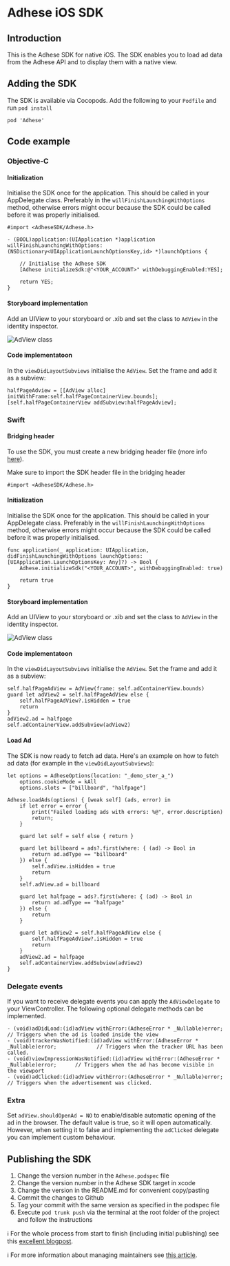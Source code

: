 # Adhese iOS SDK

## Introduction

This is the Adhese SDK for native iOS. The SDK enables you to load ad data from the Adhese API and to display them with a native view.

## Adding the SDK

The SDK is available via Cocopods. Add the following to your `Podfile` and run `pod install`

    pod 'Adhese'

## Code example

### Objective-C

#### Initialization

Initialise the SDK once for the application. This should be called in your AppDelegate class. Preferably in the `willFinishLaunchingWithOptions` method, otherwise errors might occur because the SDK could be called before it was properly initialised.

    #import <AdheseSDK/Adhese.h>
    
    - (BOOL)application:(UIApplication *)application willFinishLaunchingWithOptions:(NSDictionary<UIApplicationLaunchOptionsKey,id> *)launchOptions {
        
        // Initialise the Adhese SDK
        [Adhese initializeSdk:@"<YOUR_ACCOUNT>" withDebuggingEnabled:YES];
        
        return YES;
    }

#### Storyboard implementation

Add an UIView to your storyboard or .xib and set the class to `AdView` in the identity inspector.

![AdView class](https://i.imgur.com/cFjn2vi.png "AdView class")

#### Code implementatoon

In the `viewDidLayoutSubviews` initialise the `AdView`. Set the frame and add it as a subview:

    halfPageAdview = [[AdView alloc] initWithFrame:self.halfPageContainerView.bounds];
    [self.halfPageContainerView addSubview:halfPageAdview];

### Swift

#### Bridging header

To use the SDK, you must create a new bridging header file (more info [here](https://developer.apple.com/documentation/swift/imported_c_and_objective-c_apis/importing_objective-c_into_swift)). 

Make sure to import the SDK header file in the bridging header

    #import <AdheseSDK/Adhese.h>

#### Initialization

Initialise the SDK once for the application. This should be called in your AppDelegate class. Preferably in the `willFinishLaunchingWithOptions` method, otherwise errors might occur because the SDK could be called before it was properly initialised.

    func application(_ application: UIApplication, didFinishLaunchingWithOptions launchOptions: [UIApplication.LaunchOptionsKey: Any]?) -> Bool {
        Adhese.initializeSdk("<YOUR_ACCOUNT>", withDebuggingEnabled: true)

        return true
    }

#### Storyboard implementation

Add an UIView to your storyboard or .xib and set the class to `AdView` in the identity inspector.

![AdView class](https://i.imgur.com/cFjn2vi.png "AdView class")

#### Code implementatoon

In the `viewDidLayoutSubviews` initialise the `AdView`. Set the frame and add it as a subview:

    self.halfPageAdView = AdView(frame: self.adContainerView.bounds)
    guard let adView2 = self.halfPageAdView else {
        self.halfPageAdView?.isHidden = true
        return
    }
    adView2.ad = halfpage
    self.adContainerView.addSubview(adView2)

#### Load Ad

The SDK is now ready to fetch ad data. Here's an example on how to fetch ad data (for example in the `viewDidLayoutSubviews`):

    let options = AdheseOptions(location: "_demo_ster_a_")
        options.cookieMode = kAll
        options.slots = ["billboard", "halfpage"]
        
    Adhese.loadAds(options) { [weak self] (ads, error) in
        if let error = error {
            print("Failed loading ads with errors: %@", error.description)
            return;
        }
        
        guard let self = self else { return }
        
        guard let billboard = ads?.first(where: { (ad) -> Bool in
            return ad.adType == "billboard"
        }) else {
            self.adView.isHidden = true
            return
        }
        self.adView.ad = billboard
        
        guard let halfpage = ads?.first(where: { (ad) -> Bool in
            return ad.adType == "halfpage"
        }) else {
            return
        }
        
        guard let adView2 = self.halfPageAdView else {
            self.halfPageAdView?.isHidden = true
            return
        }
        adView2.ad = halfpage
        self.adContainerView.addSubview(adView2)
    }
    
### Delegate events

If you want to receive delegate events you can apply the `AdViewDelegate` to your ViewController. The following optional delegate methods can be implemented.

    - (void)adDidLoad:(id)adView withError:(AdheseError * _Nullable)error;                      // Triggers when the ad is loaded inside the view
    - (void)trackerWasNotified:(id)adView withError:(AdheseError * _Nullable)error;             // Triggers when the tracker URL has been called.
    - (void)viewImpressionWasNotified:(id)adView withError:(AdheseError * _Nullable)error;      // Triggers when the ad has become visible in the viewport
    - (void)adClicked:(id)adView withError:(AdheseError * _Nullable)error;                      // Triggers when the advertisement was clicked.


### Extra

Set `adView.shouldOpenAd = NO` to enable/disable automatic opening of the ad in the browser. The default value is true, so it will open automatically. However, when setting it to false and implementing the `adClicked` delegate you can implement custom behaviour.

## Publishing the SDK

1. Change the version number in the `Adhese.podspec` file
2. Change the version number in the Adhese SDK target in xcode
3. Change the version in the README.md for convenient copy/pasting
4. Commit the changes to Github 
5. Tag your commit with the same version as specified in the podspec file
6. Execute `pod trunk push` via the terminal at the root folder of the project and follow the instructions

ℹ️  For the whole process from start to finish (including initial publishing) see this [excellent blogpost](https://medium.com/flawless-app-stories/create-your-own-cocoapods-library-da589d5cd270).

ℹ️  For more information about managing maintainers see [this article](https://guides.cocoapods.org/making/making-a-cocoapod.html).
